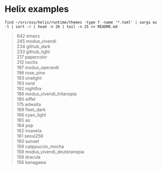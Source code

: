 # Helix examples

    find ~/src/oss/helix/runtime/themes -type f -name '*.toml' | xargs wc -l | sort -r | head -n 26 | tail -n 25 >> README.md

> 642 emacs  
> 245 modus_vivendi  
> 234 github_dark  
> 233 github_light  
> 217 papercolor  
> 212 noctis  
> 197 modus_operandi  
> 196 rose_pine  
> 193 onelight  
> 193 nord  
> 192 nightfox  
> 186 modus_vivendi_tritanopia  
> 180 eiffel  
> 175 adwaita  
> 169 fleet_dark  
> 166 cyan_light  
> 165 ao  
> 164 pop  
> 162 iroaseta  
> 161 seoul256  
> 160 sunset  
> 159 catppuccin_mocha  
> 158 modus_vivendi_deuteranopia  
> 158 dracula  
> 156 kanagawa  
